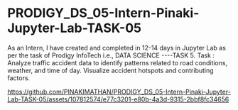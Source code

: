# PRODIGY_DS_05-Intern-Pinaki-Jupyter-Lab-TASK-05
As an Intern, I have created and completed in 12-14 days in Jupyter Lab as per the task of Prodigy InfoTech i.e., DATA SCIENCE ----TASK 5.
Task : Analyze traffic accident data to identify patterns related to road conditions, weather, and time of day. Visualize accident hotspots and contributing factors.



https://github.com/PINAKIMATHAN/PRODIGY_DS_05-Intern-Pinaki-Jupyter-Lab-TASK-05/assets/107812574/e77c3201-e80b-4a3d-9315-2bbf8fc34656

